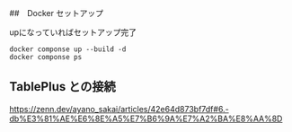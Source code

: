 ##　Docker セットアップ

upになっていればセットアップ完了

```
docker componse up --build -d
docker componse ps
```

## TablePlus との接続

https://zenn.dev/ayano_sakai/articles/42e64d873bf7df#6.-db%E3%81%AE%E6%8E%A5%E7%B6%9A%E7%A2%BA%E8%AA%8D
